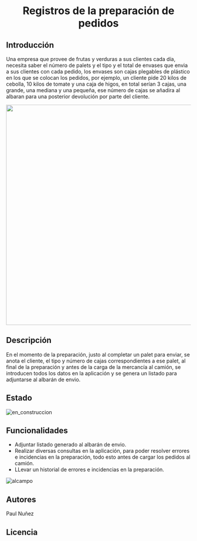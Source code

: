 # <h1 align="center"> Registros de la preparación de pedidos </h1>

## Introducción

Una empresa que provee de frutas y verduras  a sus clientes cada día, necesita saber el número de palets y el tipo y el total de envases que envia a sus clientes con cada pedido, los envases son cajas plegables de plástico en los que se colocan los pedidos, por ejemplo, un cliente pide 20 kilos de cebolla, 10 kilos de tomate y una caja de higos, en total serían 3 cajas, una grande, una mediana y una pequeña, ese número de cajas se añadira al albaran para una posterior devolución por parte del cliente.


<p align="center">
  <img width="600" height="600" src="https://github.com/Paul243654/Inventario/assets/112754073/5e02fd95-6822-436c-b6ea-a6ed8c5e0d58">   
</p>

## Descripción


En el momento de la preparación, justo al completar un palet para enviar, se anota el cliente, el tipo y número de cajas correspondientes a ese palet, al final de la preparación y antes de la carga de la mercancía al camión, se introducen todos los datos en la aplicación y se genera un listado para adjuntarse al albarán de envio.


## Estado

![en_construccion](https://github.com/Paul243654/Inventario/assets/112754073/1c5a40d2-cfd9-4826-930c-804b615f6931)

## Funcionalidades

- Adjuntar listado generado al albarán de envio.
- Realizar diversas consultas en la aplicación, para poder resolver errores e incidencias en la preparación, todo esto antes de cargar los pedidos al camión.
- LLevar un historial de errores e incidencias en la preparación.

![alcampo](https://github.com/Paul243654/Inventario/assets/112754073/760e0d94-01ea-44c2-8f7b-d6dbcb009836)

## Autores

Paul Nuñez

## Licencia























